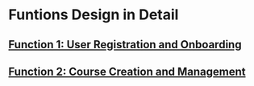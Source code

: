# Funtions Design in Detail

## [**Function 1: User Registration and Onboarding**](function1.md)

## [**Function 2: Course Creation and Management**](function2.md)

